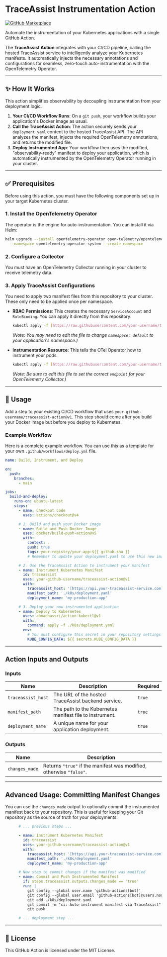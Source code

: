 # TraceAssist Instrumentation Action

[![GitHub Marketplace](https://img.shields.io/badge/Marketplace-TraceAssist%20Action-blue.svg?style=for-the-badge&logo=github)](https://github.com/marketplace/actions/traceassist-instrumentation-action)

Automate the instrumentation of your Kubernetes applications with a single GitHub Action.

The **TraceAssist Action** integrates with your CI/CD pipeline, calling the hosted TraceAssist service to intelligently analyze your Kubernetes manifests. It automatically injects the necessary annotations and configurations for seamless, zero-touch auto-instrumentation with the OpenTelemetry Operator.

---

## ✨ How It Works

This action simplifies observability by decoupling instrumentation from your deployment logic.

1.  **Your CI/CD Workflow Runs**: On a `git push`, your workflow builds your application's Docker image as usual.
2.  **Call the TraceAssist Action**: The action securely sends your `deployment.yaml` content to the hosted TraceAssist API. The API analyzes the manifest, injects the required OpenTelemetry annotations, and returns the modified file.
3.  **Deploy Instrumented App**: Your workflow then uses the modified, "observability-ready" manifest to deploy your application, which is automatically instrumented by the OpenTelemetry Operator running in your cluster.

---

## ✅ Prerequisites

Before using this action, you must have the following components set up in your target Kubernetes cluster.

### 1. Install the OpenTelemetry Operator
The operator is the engine for auto-instrumentation. You can install it via Helm:
```sh
helm upgrade --install opentelemetry-operator open-telemetry/opentelemetry-operator \
  --namespace opentelemetry-operator-system --create-namespace
```

### 2. Configure a Collector
You must have an OpenTelemetry Collector running in your cluster to receive telemetry data.

### 3. Apply TraceAssist Configurations
You need to apply two manifest files from this repository to your cluster. These only need to be applied once per namespace.

* **RBAC Permissions**: This creates the necessary `ServiceAccount` and `RoleBinding`. You can apply it directly from this repository:
    ```sh
    kubectl apply -f [https://raw.githubusercontent.com/your-username/traceassist-action/main/templates/traceassist-rbac.yaml](https://raw.githubusercontent.com/your-username/traceassist-action/main/templates/traceassist-rbac.yaml)
    ```
    *(Note: You may need to edit the file to change `namespace: default` to your application's namespace.)*

* **Instrumentation Resource**: This tells the OTel Operator how to instrument your pods.
    ```sh
    kubectl apply -f [https://raw.githubusercontent.com/your-username/traceassist-action/main/templates/instrumentation.yaml](https://raw.githubusercontent.com/your-username/traceassist-action/main/templates/instrumentation.yaml)
    ```
    *(Note: Be sure to edit this file to set the correct `endpoint` for your OpenTelemetry Collector.)*

---

## 🚀 Usage

Add a step to your existing CI/CD workflow that uses `your-github-username/traceassist-action@v1`. This step should come after you build your Docker image but before you deploy to Kubernetes.

### Example Workflow

Here is a complete example workflow. You can use this as a template for your own `.github/workflows/deploy.yml` file.

```yaml
name: Build, Instrument, and Deploy

on:
  push:
    branches:
      - main

jobs:
  build-and-deploy:
    runs-on: ubuntu-latest
    steps:
      - name: Checkout Code
        uses: actions/checkout@v4

      # 1. Build and push your Docker image
      - name: Build and Push Docker Image
        uses: docker/build-push-action@v5
        with:
          context: .
          push: true
          tags: your-registry/your-app:${{ github.sha }}
          # Remember to update your deployment.yaml to use this new image tag!

      # 2. Use the TraceAssist Action to instrument your manifest
      - name: Instrument Kubernetes Manifest
        id: traceassist
        uses: your-github-username/traceassist-action@v1
        with:
          traceassist_host: '[https://api.your-traceassist-service.com](https://api.your-traceassist-service.com)'
          manifest_path: './k8s/deployment.yaml'
          deployment_name: 'my-production-app'

      # 3. Deploy your now-instrumented application
      - name: Deploy to Kubernetes
        uses: ahmadnassri/action-kubectl@v1
        with:
          command: apply -f ./k8s/deployment.yaml
        env:
          # You must configure this secret in your repository settings
          KUBE_CONFIG_DATA: ${{ secrets.KUBE_CONFIG_DATA }}
```

---

## Action Inputs and Outputs

### Inputs

| Name               | Description                                           | Required |
| ------------------ | ----------------------------------------------------- | -------- |
| `traceassist_host` | The URL of the hosted TraceAssist backend service.    | `true`   |
| `manifest_path`    | The path to the Kubernetes manifest file to instrument. | `true`   |
| `deployment_name`  | A unique name for your application deployment.        | `true`   |

### Outputs

| Name             | Description                                                   |
| ---------------- | ------------------------------------------------------------- |
| `changes_made`   | Returns `"true"` if the manifest was modified, otherwise `"false"`. |

---

## Advanced Usage: Committing Manifest Changes

You can use the `changes_made` output to optionally commit the instrumented manifest back to your repository. This is useful for keeping your Git repository as the source of truth for your deployments.

```yaml
      # ... previous steps ...

      - name: Instrument Kubernetes Manifest
        id: traceassist
        uses: your-github-username/traceassist-action@v1
        with:
          traceassist_host: '[https://api.your-traceassist-service.com](https://api.your-traceassist-service.com)'
          manifest_path: './k8s/deployment.yaml'
          deployment_name: 'my-production-app'

      # New step to commit changes if the manifest was modified
      - name: Commit and Push Instrumented Manifest
        if: steps.traceassist.outputs.changes_made == 'true'
        run: |
          git config --global user.name 'github-actions[bot]'
          git config --global user.email 'github-actions[bot]@users.noreply.github.com'
          git add ./k8s/deployment.yaml
          git commit -m "ci: Auto-instrument manifest via TraceAssist"
          git push

      # ... deployment step ...
```

---

## 📜 License

This GitHub Action is licensed under the MIT License.

